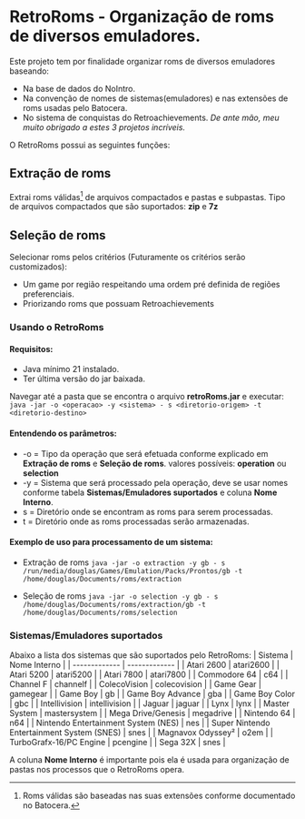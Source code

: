 # RetroRoms - Organização de roms de diversos emuladores.

Este projeto tem por finalidade organizar roms de diversos emuladores baseando:
- Na base de dados do NoIntro.
- Na convenção de nomes de sistemas(emuladores) e nas extensões de roms usadas pelo Batocera.
- No sistema de conquistas do Retroachievements.
*De ante mão, meu muito obrigado a estes 3 projetos incríveis.*

O RetroRoms possui as seguintes funções:

## Extração de roms
Extrai roms válidas[^1] de arquivos compactados e pastas e subpastas. Tipo de arquivos compactados que são suportados: **zip** e **7z**


## Seleção de roms
Selecionar roms pelos critérios (Futuramente os critérios serão customizados):
   - Um game por região respeitando uma ordem pré definida de regiões preferenciais.
   - Priorizando roms que possuam Retroachievements

### Usando o RetroRoms
#### Requisitos:
- Java mínimo 21 instalado.
- Ter última versão do jar baixada.

Navegar até a pasta que se encontra o arquivo **retroRoms.jar** e executar:
`java -jar -o <operacao> -y <sistema> - s <diretorio-origem> -t <diretorio-destino>`

#### Entendendo os parâmetros:
- -o = Tipo da operação que será efetuada conforme explicado em **Extração de roms** e **Seleção de roms**. valores possíveis: **operation** ou **selection**
- -y = Sistema que será processado pela operação, deve se usar nomes conforme tabela **Sistemas/Emuladores suportados** e coluna **Nome Interno**.
- s = Diretório onde se encontram as roms para serem processadas.
- t = Diretório onde as roms processadas serão armazenadas.

#### Exemplo de uso para processamento de um sistema:
- Extração de roms
`java -jar -o extraction -y gb - s /run/media/douglas/Games/Emulation/Packs/Prontos/gb -t /home/douglas/Documents/roms/extraction`

- Seleção de roms
`java -jar -o selection -y gb - s /home/douglas/Documents/roms/extraction/gb -t /home/douglas/Documents/roms/selection`

### Sistemas/Emuladores suportados

Abaixo a lista dos sistemas que são suportados pelo RetroRoms:
| Sistema       | Nome Interno |
| ------------- | ------------- |
| Atari 2600    | atari2600  |
| Atari 5200    | atari5200  |
| Atari 7800    | atari7800  |
| Commodore 64    | c64  |
| Channel F    | channelf  |
| ColecoVision    | colecovision  |
| Game Gear     | gamegear  |
| Game Boy    | gb  |
| Game Boy Advance    | gba  |
| Game Boy Color    | gbc  |
| Intellivision    | intellivision  |
| Jaguar    | jaguar  |
| Lynx    | lynx  |
| Master System    | mastersystem  |
| Mega Drive/Genesis    | megadrive  |
| Nintendo 64    | n64  |
| Nintendo Entertainment System (NES) | nes  |
| Super Nintendo Entertainment System (SNES)    | snes  |
| Magnavox Odyssey²    | o2em  |
| TurboGrafx-16/PC Engine    | pcengine  |
| Sega 32X    | snes  |

A coluna **Nome Interno** é importante pois ela é usada para organização de pastas nos processos que o RetroRoms opera.

[^1]: Roms válidas são baseadas nas suas extensões conforme documentado no Batocera.
